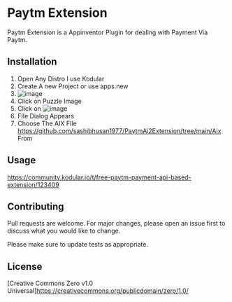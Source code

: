 # Paytm Extension

Paytm Extension is a Appinventor Plugin for dealing with Payment Via Paytm.

## Installation

1. Open Any Distro I use Kodular 
2. Create A new Project or use apps.new
3. ![image](https://user-images.githubusercontent.com/23038093/119612899-1541e800-be1a-11eb-90fc-1a638c450d61.png)
4. Click on Puzzle Image 
5. Click on ![image](https://user-images.githubusercontent.com/23038093/119612987-2d196c00-be1a-11eb-909b-463c8e2a2760.png)
6. FIle Dialog Appears 
7. Choose The AIX FIle https://github.com/sashibhusan1977/PaytmAi2Extension/tree/main/Aix From


## Usage

https://community.kodular.io/t/free-paytm-payment-api-based-extension/123409



## Contributing
Pull requests are welcome. For major changes, please open an issue first to discuss what you would like to change.

Please make sure to update tests as appropriate.

## License
[Creative Commons Zero v1.0 Universal]https://creativecommons.org/publicdomain/zero/1.0/
